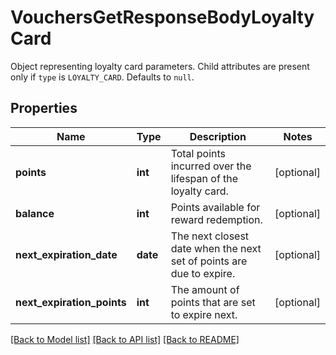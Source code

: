 # VouchersGetResponseBodyLoyaltyCard

Object representing loyalty card parameters. Child attributes are present only if `type` is `LOYALTY_CARD`. Defaults to `null`.

## Properties
Name | Type | Description | Notes
------------ | ------------- | ------------- | -------------
**points** | **int** | Total points incurred over the lifespan of the loyalty card. | [optional] 
**balance** | **int** | Points available for reward redemption. | [optional] 
**next_expiration_date** | **date** | The next closest date when the next set of points are due to expire. | [optional] 
**next_expiration_points** | **int** | The amount of points that are set to expire next. | [optional] 

[[Back to Model list]](../README.md#documentation-for-models) [[Back to API list]](../README.md#documentation-for-api-endpoints) [[Back to README]](../README.md)


